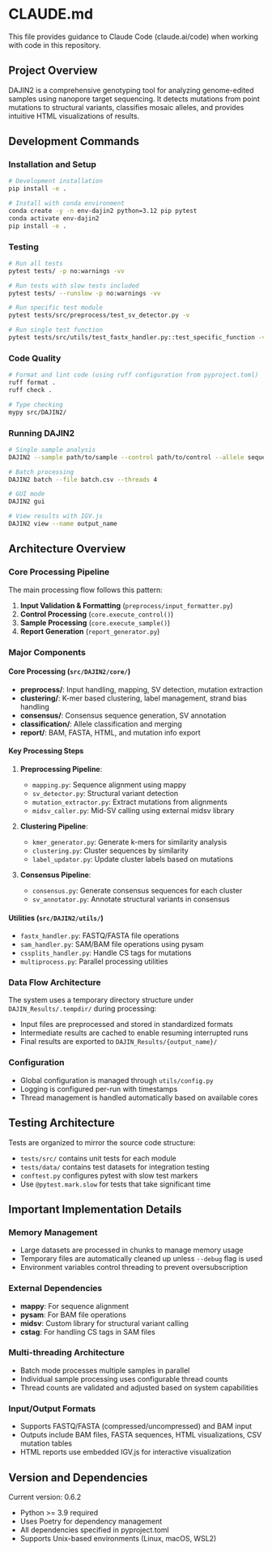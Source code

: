 # CLAUDE.md

This file provides guidance to Claude Code (claude.ai/code) when working with code in this repository.

## Project Overview

DAJIN2 is a comprehensive genotyping tool for analyzing genome-edited samples using nanopore target sequencing. It detects mutations from point mutations to structural variants, classifies mosaic alleles, and provides intuitive HTML visualizations of results.

## Development Commands

### Installation and Setup
```bash
# Development installation
pip install -e .

# Install with conda environment
conda create -y -n env-dajin2 python=3.12 pip pytest
conda activate env-dajin2
pip install -e .
```

### Testing
```bash
# Run all tests
pytest tests/ -p no:warnings -vv

# Run tests with slow tests included
pytest tests/ --runslow -p no:warnings -vv

# Run specific test module
pytest tests/src/preprocess/test_sv_detector.py -v

# Run single test function
pytest tests/src/utils/test_fastx_handler.py::test_specific_function -v
```

### Code Quality
```bash
# Format and lint code (using ruff configuration from pyproject.toml)
ruff format .
ruff check .

# Type checking
mypy src/DAJIN2/
```

### Running DAJIN2
```bash
# Single sample analysis
DAJIN2 --sample path/to/sample --control path/to/control --allele sequences.fa --name output_name

# Batch processing
DAJIN2 batch --file batch.csv --threads 4

# GUI mode
DAJIN2 gui

# View results with IGV.js
DAJIN2 view --name output_name
```

## Architecture Overview

### Core Processing Pipeline
The main processing flow follows this pattern:
1. **Input Validation & Formatting** (`preprocess/input_formatter.py`)
2. **Control Processing** (`core.execute_control()`)
3. **Sample Processing** (`core.execute_sample()`)
4. **Report Generation** (`report_generator.py`)

### Major Components

#### Core Processing (`src/DAJIN2/core/`)
- **preprocess/**: Input handling, mapping, SV detection, mutation extraction
- **clustering/**: K-mer based clustering, label management, strand bias handling
- **consensus/**: Consensus sequence generation, SV annotation
- **classification/**: Allele classification and merging
- **report/**: BAM, FASTA, HTML, and mutation info export

#### Key Processing Steps
1. **Preprocessing Pipeline**:
   - `mapping.py`: Sequence alignment using mappy
   - `sv_detector.py`: Structural variant detection
   - `mutation_extractor.py`: Extract mutations from alignments
   - `midsv_caller.py`: Mid-SV calling using external midsv library

2. **Clustering Pipeline**:
   - `kmer_generator.py`: Generate k-mers for similarity analysis
   - `clustering.py`: Cluster sequences by similarity
   - `label_updator.py`: Update cluster labels based on mutations

3. **Consensus Pipeline**:
   - `consensus.py`: Generate consensus sequences for each cluster
   - `sv_annotator.py`: Annotate structural variants in consensus

#### Utilities (`src/DAJIN2/utils/`)
- `fastx_handler.py`: FASTQ/FASTA file operations
- `sam_handler.py`: SAM/BAM file operations using pysam
- `cssplits_handler.py`: Handle CS tags for mutations
- `multiprocess.py`: Parallel processing utilities

### Data Flow Architecture
The system uses a temporary directory structure under `DAJIN_Results/.tempdir/` during processing:
- Input files are preprocessed and stored in standardized formats
- Intermediate results are cached to enable resuming interrupted runs
- Final results are exported to `DAJIN_Results/{output_name}/`

### Configuration
- Global configuration is managed through `utils/config.py`
- Logging is configured per-run with timestamps
- Thread management is handled automatically based on available cores

## Testing Architecture

Tests are organized to mirror the source code structure:
- `tests/src/` contains unit tests for each module
- `tests/data/` contains test datasets for integration testing
- `conftest.py` configures pytest with slow test markers
- Use `@pytest.mark.slow` for tests that take significant time

## Important Implementation Details

### Memory Management
- Large datasets are processed in chunks to manage memory usage
- Temporary files are automatically cleaned up unless `--debug` flag is used
- Environment variables control threading to prevent oversubscription

### External Dependencies
- **mappy**: For sequence alignment
- **pysam**: For BAM file operations
- **midsv**: Custom library for structural variant calling
- **cstag**: For handling CS tags in SAM files

### Multi-threading Architecture
- Batch mode processes multiple samples in parallel
- Individual sample processing uses configurable thread counts
- Thread counts are validated and adjusted based on system capabilities

### Input/Output Formats
- Supports FASTQ/FASTA (compressed/uncompressed) and BAM input
- Outputs include BAM files, FASTA sequences, HTML visualizations, CSV mutation tables
- HTML reports use embedded IGV.js for interactive visualization

## Version and Dependencies

Current version: 0.6.2
- Python >= 3.9 required
- Uses Poetry for dependency management
- All dependencies specified in pyproject.toml
- Supports Unix-based environments (Linux, macOS, WSL2)
